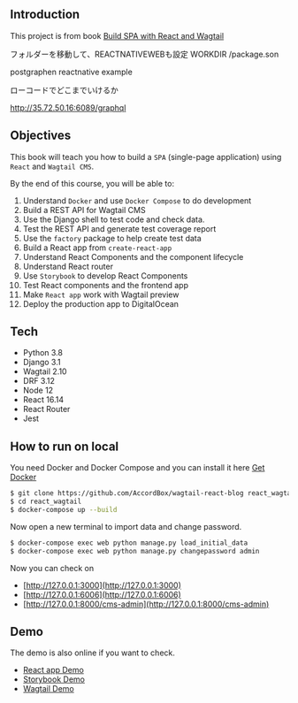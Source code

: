 ## Introduction

This project is from book [Build SPA with React and Wagtail](https://leanpub.com/react-wagtail)

フォルダーを移動して、REACTNATIVEWEBも設定
WORKDIR /package.son

postgraphen
reactnative example

ローコードでどこまでいけるか

http://35.72.50.16:6089/graphql

## Objectives

This book will teach you how to build a `SPA` (single-page application) using `React` and `Wagtail CMS`.

By the end of this course, you will be able to:

1. Understand `Docker` and use `Docker Compose` to do development
1. Build a REST API for Wagtail CMS
1. Use the Django shell to test code and check data.
1. Test the REST API and generate test coverage report
1. Use the `factory` package to help create test data
1. Build a React app from `create-react-app`
1. Understand React Components and the component lifecycle
1. Understand React router
1. Use `Storybook` to develop React Components
1. Test React components and the frontend app
1. Make `React app` work with Wagtail preview
1. Deploy the production app to DigitalOcean

## Tech

* Python 3.8
* Django 3.1
* Wagtail 2.10
* DRF 3.12
* Node 12
* React 16.14
* React Router
* Jest

## How to run on local

You need Docker and Docker Compose and you can install it here [Get Docker](https://docs.docker.com/get-docker/)

```bash
$ git clone https://github.com/AccordBox/wagtail-react-blog react_wagtail
$ cd react_wagtail
$ docker-compose up --build
```

Now open a new terminal to import data and change password.

```bash
$ docker-compose exec web python manage.py load_initial_data
$ docker-compose exec web python manage.py changepassword admin
```

Now you can check on 

* [http://127.0.0.1:3000](http://127.0.0.1:3000)
* [http://127.0.0.1:6006](http://127.0.0.1:6006)
* [http://127.0.0.1:8000/cms-admin](http://127.0.0.1:8000/cms-admin)

## Demo

The demo is also online if you want to check.

* [React app Demo](http://react-wagtail.accordbox.com)
* [Storybook Demo](http://react-wagtail-storybook.accordbox.com)
* [Wagtail Demo](http://react-wagtail-api.accordbox.com/cms-admin)

